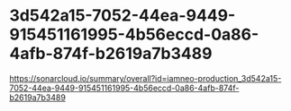 # 3d542a15-7052-44ea-9449-915451161995-4b56eccd-0a86-4afb-874f-b2619a7b3489
https://sonarcloud.io/summary/overall?id=iamneo-production_3d542a15-7052-44ea-9449-915451161995-4b56eccd-0a86-4afb-874f-b2619a7b3489

